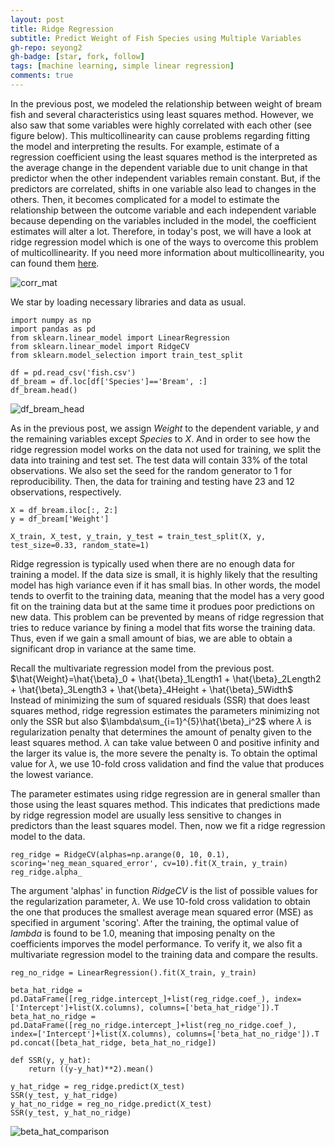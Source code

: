 ```yaml
---
layout: post
title: Ridge Regression 
subtitle: Predict Weight of Fish Species using Multiple Variables
gh-repo: seyong2
gh-badge: [star, fork, follow]
tags: [machine learning, simple linear regression]
comments: true
---
```


In the previous post, we modeled the relationship between weight of bream fish and several characteristics using least squares method. However, we also saw that some variables were highly correlated with each other (see figure below). This multicollinearity can cause problems regarding fitting the model and interpreting the results. For example, estimate of a regression coefficient using the least squares method is the interpreted as the average change in the dependent variable due to unit change in that predictor when the other independent variables remain constant. But, if the predictors are correlated, shifts in one variable also lead to changes in the others. Then, it becomes complicated for a model to estimate the relationship between the outcome variable and each independent variable because depending on the variables included in the model, the coefficient estimates will alter a lot. Therefore, in today's post, we will have a look at ridge regression model which is one of the ways to overcome this problem of multicollinearity. If you need more information about multicollinearity, you can found them [here](https://statisticsbyjim.com/regression/multicollinearity-in-regression-analysis/). 

![corr_mat](https://github.com/seyong2/seyong2.github.io/blob/master/assets/img/figures_multivariate_regression/corr_mat.png?raw=true)

We star by loading necessary libraries and data as usual.

```
import numpy as np
import pandas as pd
from sklearn.linear_model import LinearRegression
from sklearn.linear_model import RidgeCV
from sklearn.model_selection import train_test_split

df = pd.read_csv('fish.csv')
df_bream = df.loc[df['Species']=='Bream', :]
df_bream.head()
```

![df_bream_head](https://github.com/seyong2/seyong2.github.io/blob/master/assets/img/figures_multivariate_regression/df_bream_head.png?raw=true)

As in the previous post, we assign $Weight$ to the dependent variable, $y$ and the remaining variables except $Species$ to $X$. And in order to see how the ridge regression model works on the data not used for training, we split the data into training and test set. The test data will contain 33% of the total observations. We also set the seed for the random generator to 1 for reproducibility. Then, the data for training and testing have 23 and 12 observations, respectively. 

```
X = df_bream.iloc[:, 2:]
y = df_bream['Weight']

X_train, X_test, y_train, y_test = train_test_split(X, y, test_size=0.33, random_state=1)
```

Ridge regression is typically used when there are no enough data for training a model. If the data size is small, it is highly likely that the resulting model has high variance even if it has small bias. In other words, the model tends to overfit to the training data, meaning that the model has a very good fit on the training data but at the same time it produes poor predictions on new data. This problem can be prevented by means of ridge regression that tries to reduce variance by fining a model that fits worse the training data. Thus, even if we gain a small amount of bias, we are able to obtain a significant drop in variance at the same time.

Recall the multivariate regression model from the previous post.
$\hat{Weight}=\hat{\beta}_0 + \hat{\beta}_1Length1 + \hat{\beta}_2Length2 + \hat{\beta}_3Length3 + \hat{\beta}_4Height + \hat{\beta}_5Width$
Instead of minimizing the sum of squared residuals (SSR) that does least squares method, ridge regression estimates the parameters minimizing not only the SSR but also $\lambda\sum_{i=1}^{5}\hat{\beta}_i^2$ where $\lambda$ is regularization penalty that determines the amount of penalty given to the least squares method. $\lambda$ can take value between 0 and positive infinity and the larger its value is, the more severe the penalty is. To obtain the optimal value for $\lambda$, we use 10-fold cross validation and find the value that produces the lowest variance. 

The parameter estimates using ridge regression are in general smaller than those using the least squares method. This indicates that predictions made by ridge regression model are usually less sensitive to changes in predictors than the least squares model. Then, now we fit a ridge regression model to the data.

```
reg_ridge = RidgeCV(alphas=np.arange(0, 10, 0.1), scoring='neg_mean_squared_error', cv=10).fit(X_train, y_train)
reg_ridge.alpha_
```

The argument 'alphas' in function *RidgeCV* is the list of possible values for the regularization parameter, $\lambda$. We use 10-fold cross validation to obtain the one that produces the smallest average mean squared error (MSE) as specified in argument 'scoring'. After the training, the optimal value of $lambda$ is found to be 1.0, meaning that imposing penalty on the coefficients imporves the model performance. To verify it, we also fit a multivariate regression model to the training data and compare the results.

```
reg_no_ridge = LinearRegression().fit(X_train, y_train)

beta_hat_ridge = pd.DataFrame([reg_ridge.intercept_]+list(reg_ridge.coef_), index=['Intercept']+list(X.columns), columns=['beta_hat_ridge']).T
beta_hat_no_ridge = pd.DataFrame([reg_no_ridge.intercept_]+list(reg_no_ridge.coef_), index=['Intercept']+list(X.columns), columns=['beta_hat_no_ridge']).T
pd.concat([beta_hat_ridge, beta_hat_no_ridge])

def SSR(y, y_hat):
    return ((y-y_hat)**2).mean()

y_hat_ridge = reg_ridge.predict(X_test)
SSR(y_test, y_hat_ridge)
y_hat_no_ridge = reg_no_ridge.predict(X_test)
SSR(y_test, y_hat_no_ridge)
```

![beta_hat_comparison]()




